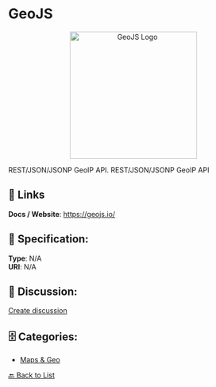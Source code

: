 # GeoJS
<p align="center">
    <img width="256" src="https://raw.githubusercontent.com/apis-list/apis-list/main/apis/geojs/logo_256x256.png" alt="GeoJS Logo"/>
</p>

REST/JSON/JSONP GeoIP API.  REST/JSON/JSONP GeoIP API

##  🔗 Links
**Docs / Website**: https://geojs.io/

## 🧬 Specification:
**Type**: N/A  
**URI**: N/A

## 💬 Discussion:
[Create discussion](https://github.com/apis-list/apis-list/discussions/new)

## 🗄️ Categories:
- [Maps & Geo](https://github.com/apis-list/apis-list#maps--geo)




[🔙 Back to List](https://github.com/apis-list/apis-list)
